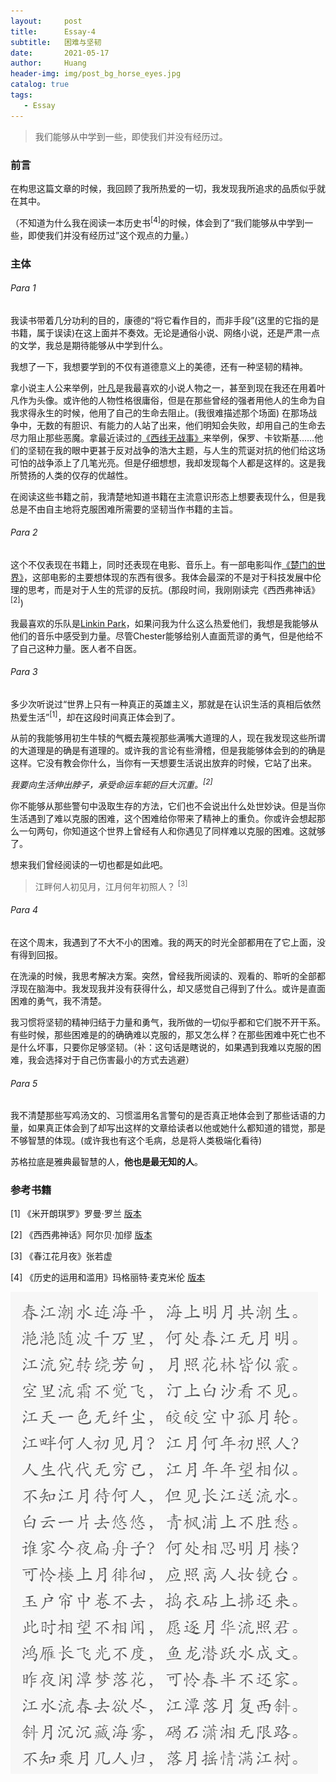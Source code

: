 ```yaml
---
layout:     post
title:      Essay-4
subtitle:   困难与坚韧
date:       2021-05-17
author:     Huang
header-img: img/post_bg_horse_eyes.jpg
catalog: true
tags:
   - Essay
---
```


> 我们能够从中学到一些，即使我们并没有经历过。

### 前言

在构思这篇文章的时候，我回顾了我所热爱的一切，我发现我所追求的品质似乎就在其中。

（不知道为什么我在阅读一本历史书<sup>[4]</sup>的时候，体会到了“我们能够从中学到一些，即使我们并没有经历过”这个观点的力量。）

### 主体

###### Para 1

我读书带着几分功利的目的，康德的“将它看作目的，而非手段”(这里的它指的是书籍，属于误读)在这上面并不奏效。无论是通俗小说、网络小说，还是严肃一点的文学，我总是期待能够从中学到什么。

我想了一下，我想要学到的不仅有道德意义上的美德，还有一种坚韧的精神。

拿小说主人公来举例，[叶凡](https://baike.baidu.com/item/%E5%8F%B6%E5%87%A1/7914187)是我最喜欢的小说人物之一，甚至到现在我还在用着叶凡作为头像。或许他的人物性格很庸俗，但是在那些曾经的强者用他人的生命为自我求得永生的时候，他用了自己的生命去阻止。(我很难描述那个场面) 在那场战争中，无数的有胆识、有能力的人站了出来，他们明知会失败，却用自己的生命去尽力阻止那些恶魔。拿最近读过的[《西线无战事》](https://xn--29s704loyd.com/2021/05/15/Im-Westen-nichts-Neues/)来举例，保罗、卡钦斯基……他们的坚韧在我的眼中更甚于反对战争的浩大主题，与人生的荒诞对抗的他们给这场可怕的战争添上了几笔光亮。但是仔细想想，我却发现每个人都是这样的。这是我所赞扬的人类的仅存的优越性。

在阅读这些书籍之前，我清楚地知道书籍在主流意识形态上想要表现什么，但是我总是不由自主地将克服困难所需要的坚韧当作书籍的主旨。

###### Para 2

这个不仅表现在书籍上，同时还表现在电影、音乐上。有一部电影叫作[《楚门的世界》](https://movie.douban.com/subject/1292064/)，这部电影的主要想体现的东西有很多。我体会最深的不是对于科技发展中伦理的思考，而是对于人生的荒谬的反抗。(那段时间，我刚刚读完《西西弗神话》<sup>[2]</sup>) 

我最喜欢的乐队是[Linkin Park](https://www.linkinpark.com/)，如果问我为什么这么热爱他们，我想是我能够从他们的音乐中感受到力量。尽管Chester能够给别人直面荒谬的勇气，但是他给不了自己这种力量。医人者不自医。

###### Para 3

多少次听说过“世界上只有一种真正的英雄主义，那就是在认识生活的真相后依然热爱生活”<sup>[1]</sup>，却在这段时间真正体会到了。

从前的我能够用初生牛犊的气概去蔑视那些满嘴大道理的人，现在我发现这些所谓的大道理是的确是有道理的。或许我的言论有些滑稽，但是我能够体会到的的确是这样。它没有教会你什么，当你有一天想要生活说出放弃的时候，它站了出来。

*我要向生活伸出脖子，承受命运车轭的巨大沉重。<sup>[2]</sup>*

你不能够从那些警句中汲取生存的方法，它们也不会说出什么处世妙诀。但是当你生活遇到了难以克服的困难，这个困难给你带来了精神上的重负。你或许会想起那么一句两句，你知道这个世界上曾经有人和你遇见了同样难以克服的困难。这就够了。

想来我们曾经阅读的一切也都是如此吧。

>  江畔何人初见月，江月何年初照人？ <sup>[3]</sup>

###### Para 4

在这个周末，我遇到了不大不小的困难。我的两天的时光全部都用在了它上面，没有得到回报。

在洗澡的时候，我思考解决方案。突然，曾经我所阅读的、观看的、聆听的全部都浮现在脑海中。我发现我并没有获得什么，却又感觉自己得到了什么。或许是直面困难的勇气，我不清楚。

我习惯将坚韧的精神归结于力量和勇气，我所做的一切似乎都和它们脱不开干系。有些时候，那些困难是的的确确难以克服的，那又怎么样？在那些困难中死亡也不是什么坏事，只要你足够坚韧。（补：这句话是瞎说的，如果遇到我难以克服的困难，我会选择对于自己伤害最小的方式去逃避）

###### Para 5

我不清楚那些写鸡汤文的、习惯滥用名言警句的是否真正地体会到了那些话语的力量，如果真正体会到了却写出这样的文章给读者以他或她什么都知道的错觉，那是不够智慧的体现。(或许我也有这个毛病，总是将人类极端化看待)

苏格拉底是雅典最智慧的人，**他也是最无知的人**。

### 参考书籍

[1] 《米开朗琪罗》罗曼·罗兰 [版本](https://book.douban.com/subject/1046584/)

[2] 《西西弗神话》阿尔贝·加缪 [版本](https://book.douban.com/subject/24257403/)

[3] 《春江花月夜》张若虚

[4] 《历史的运用和滥用》玛格丽特·麦克米伦 [版本](https://book.douban.com/subject/35324419/)

![春江花月夜](/img/post_bg_poem_1.jpg)
